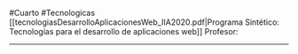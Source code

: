 #Cuarto #Tecnologicas 
[[tecnologiasDesarrolloAplicacionesWeb_IIA2020.pdf|Programa Sintético: Tecnologías para el desarrollo de aplicaciones web]]
Profesor: 
____